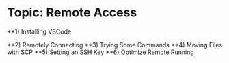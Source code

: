 # Topic: Remote Access

**1) Installing VSCode

**2) Remotely Connecting
**3) Trying Some Commands
**4) Moving Files with SCP
**5) Setting an SSH Key
**6) Optimize Remote Running
